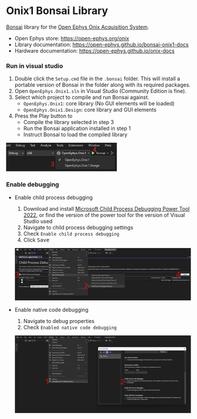 # Onix1 Bonsai Library
[Bonsai](https://bonsai-rx.org/) library for the [Open Ephys Onix
Acquisition System](https://open-ephys.github.io/onix-docs).

- Open Ephys store: https://open-ephys.org/onix
- Library documentation: https://open-ephys.github.io/bonsai-onix1-docs
- Hardware documentation: https://open-ephys.github.io/onix-docs

### Run in visual studio
1. Double click the `Setup.cmd` file in the `.bonsai` folder. This will install a
   portable version of Bonsai in the folder along with its required packages.
1. Open `OpenEphys.Onix1.sln` in Visual Studio (Community Edition is fine).
1. Select which project to compile and run Bonsai against.
   - `OpenEphys.Onix1`: core library (No GUI elements will be loaded)
   - `OpenEphys.Onix1.Design`: core library and GUI elements
1. Press the Play button to
   - Compile the library selected in step 3
   - Run the Bonsai application installed in step 1
   - Instruct Bonsai to load the compiled library

<img alt="Select which library to compile" src="./images/build-and-run.png" width="60%" />

### Enable debugging

- Enable child process debugging
   1. Download and install [Microsoft Child Process Debugging Power Tool 2022](https://marketplace.visualstudio.com/items?itemName=vsdbgplat.MicrosoftChildProcessDebuggingPowerTool2022), or find the version of the power tool for the version of Visual Studio used
   1. Navigate to child process debugging settings
   1. Check `Enable child process debugging`
   1. Click <kbd>Save</kbd>

   ![Child process debugging](./images/child-process-debugging.webp)

- Enable native code debugging
   1.  Navigate to debug properties
   1.  Check `Enabled native code debugging`

   ![Enable native code debugging](./images/native-code-debugging.webp)

